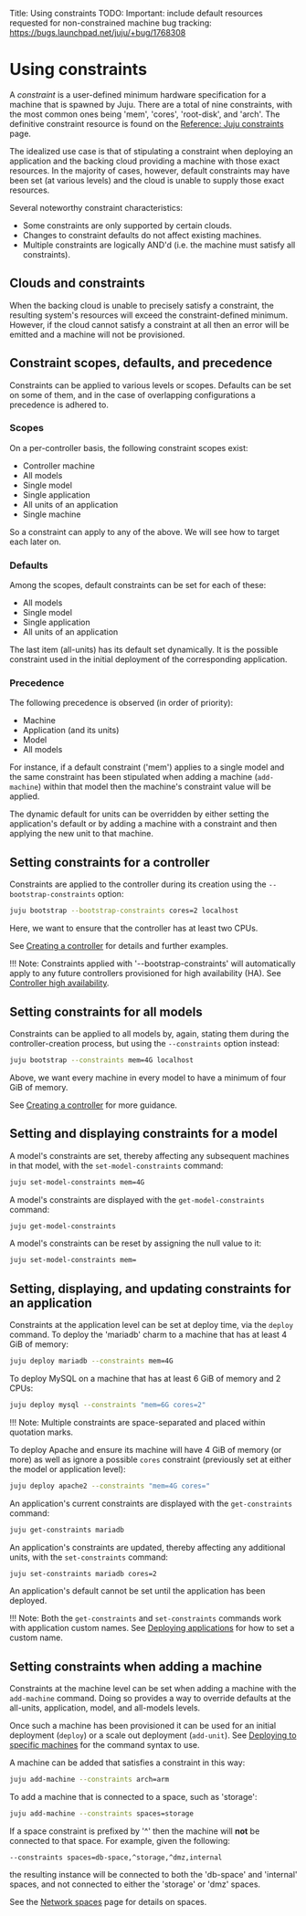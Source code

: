 Title: Using constraints
TODO:  Important: include default resources requested for non-constrained machine
       bug tracking: https://bugs.launchpad.net/juju/+bug/1768308

# Using constraints

A *constraint* is a user-defined minimum hardware specification for a machine
that is spawned by Juju. There are a total of nine constraints, with the most
common ones being 'mem', 'cores', 'root-disk', and 'arch'. The definitive
constraint resource is found on the
[Reference: Juju constraints][reference-constraints] page.

The idealized use case is that of stipulating a constraint when deploying an
application and the backing cloud providing a machine with those exact
resources. In the majority of cases, however, default constraints may have been
set (at various levels) and the cloud is unable to supply those exact
resources.

Several noteworthy constraint characteristics:

 - Some constraints are only supported by certain clouds.
 - Changes to constraint defaults do not affect existing machines.
 - Multiple constraints are logically AND'd (i.e. the machine must satisfy all
   constraints).

## Clouds and constraints

When the backing cloud is unable to precisely satisfy a constraint, the
resulting system's resources will exceed the constraint-defined minimum.
However, if the cloud cannot satisfy a constraint at all then an error will be
emitted and a machine will not be provisioned.

## Constraint scopes, defaults, and precedence

Constraints can be applied to various levels or scopes. Defaults can be set on
some of them, and in the case of overlapping configurations a precedence is
adhered to.

### Scopes

On a per-controller basis, the following constraint scopes exist:

 - Controller machine
 - All models
 - Single model
 - Single application
 - All units of an application
 - Single machine

So a constraint can apply to any of the above. We will see how to target each
later on.

### Defaults

Among the scopes, default constraints can be set for each of these:

 - All models
 - Single model
 - Single application
 - All units of an application

The last item (all-units) has its default set dynamically. It is the possible
constraint used in the initial deployment of the corresponding application.

### Precedence

The following precedence is observed (in order of priority):

 - Machine
 - Application (and its units)
 - Model
 - All models
 
For instance, if a default constraint ('mem') applies to a single model and
the same constraint has been stipulated when adding a machine (`add-machine`)
within that model then the machine's constraint value will be applied.

The dynamic default for units can be overridden by either setting the
application's default or by adding a machine with a constraint and then
applying the new unit to that machine.

## Setting constraints for a controller

Constraints are applied to the controller during its creation using the
`--bootstrap-constraints` option:

```bash
juju bootstrap --bootstrap-constraints cores=2 localhost
```

Here, we want to ensure that the controller has at least two CPUs.

See [Creating a controller][controllers-creating] for details and further
examples.

!!! Note:
    Constraints applied with '--bootstrap-constraints' will automatically apply
    to any future controllers provisioned for high availability (HA). See
    [Controller high availability][controllers-ha].

## Setting constraints for all models

Constraints can be applied to all models by, again, stating them during the
controller-creation process, but using the `--constraints` option instead:

```bash
juju bootstrap --constraints mem=4G localhost
```

Above, we want every machine in every model to have a minimum of four GiB of
memory.

See [Creating a controller][controllers-creating] for more guidance.

## Setting and displaying constraints for a model

A model's constraints are set, thereby affecting any subsequent machines in
that model, with the `set-model-constraints` command:
 
```bash
juju set-model-constraints mem=4G
```

A model's constraints are displayed with the `get-model-constraints` command:

```bash
juju get-model-constraints
```

A model's constraints can be reset by assigning the null value to it:
 
```bash
juju set-model-constraints mem=
```

## Setting, displaying, and updating constraints for an application

Constraints at the application level can be set at deploy time, via the
`deploy` command. To deploy the 'mariadb' charm to a machine that has at least
4 GiB of memory:
  
```bash
juju deploy mariadb --constraints mem=4G
```

To deploy MySQL on a machine that has at least 6 GiB of memory and 2 CPUs:
  
```bash
juju deploy mysql --constraints "mem=6G cores=2"
```

!!! Note:
    Multiple constraints are space-separated and placed within quotation
    marks.

To deploy Apache and ensure its machine will have 4 GiB of memory (or more) as
well as ignore a possible `cores` constraint (previously set at either the
model or application level):
  
```bash
juju deploy apache2 --constraints "mem=4G cores=" 
```

An application's current constraints are displayed with the `get-constraints`
command:
 
```bash
juju get-constraints mariadb
```

An application's constraints are updated, thereby affecting any additional
units, with the `set-constraints` command:
  
```bash
juju set-constraints mariadb cores=2
```

An application's default cannot be set until the application has been deployed.

!!! Note:
    Both the `get-constraints` and `set-constraints` commands work with
    application custom names. See [Deploying applications][charms-deploying]
    for how to set a custom name.

## Setting constraints when adding a machine

Constraints at the machine level can be set when adding a machine with the
`add-machine` command. Doing so provides a way to override defaults at the
all-units, application, model, and all-models levels.

Once such a machine has been provisioned it can be used for an initial
deployment (`deploy`) or a scale out deployment (`add-unit`). See
[Deploying to specific machines][charms-deploying-advanced-to-option] for
the command syntax to use.
 
A machine can be added that satisfies a constraint in this way:

```bash 
juju add-machine --constraints arch=arm
```

To add a machine that is connected to a space, such as 'storage':

```bash 
juju add-machine --constraints spaces=storage
```

If a space constraint is prefixed by '^' then the machine will **not** be
connected to that space. For example, given the following:

```no-highlight
--constraints spaces=db-space,^storage,^dmz,internal
```

the resulting instance will be connected to both the 'db-space' and 'internal'
spaces, and not connected to either the 'storage' or 'dmz' spaces.

See the [Network spaces][network-spaces] page for details on spaces.


<!-- LINKS -->

[charms-deploying]: ./charms-deploying.html
[controllers-creating]: ./controllers-creating.html
[network-spaces]: ./network-spaces.html
[charms-deploying-advanced-to-option]: ./charms-deploying-advanced.html#deploying-to-specific-machines
[reference-constraints]: ./reference-constraints.html
[controllers-ha]: ./controllers-ha.html
